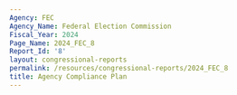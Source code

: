 ```yaml
---
Agency: FEC
Agency_Name: Federal Election Commission
Fiscal_Year: 2024
Page_Name: 2024_FEC_8
Report_Id: '8'
layout: congressional-reports
permalink: /resources/congressional-reports/2024_FEC_8
title: Agency Compliance Plan
---
```

